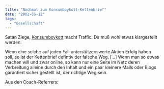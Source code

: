 ```yaml
---
title: "Nochmal zum Konsumboykott-Kettenbrief"
date: "2002-06-12"
tags:
  - "Gesellschaft"
---
```


Satan Ziege, [Konsumboykott](http://www.couchblog.org/nico/archives/000167.html) macht Traffic. Da muß wohl etwas klargestellt werden:

Wenn eine solche auf jeden Fall unterstützenswerte Aktion Erfolg haben soll, so ist der Kettenbrief defintiv der falsche Weg. \[…\] Wenn man so etwas machen will und zwar online, so kann nur eine Seite im Netz deren Verbreitung alleine durch den Inhalt und ein paar kleinere Mails oder Blogs garantiert sicher gestellt ist, der richtige Weg sein.

Aus den Couch-Referrers:
